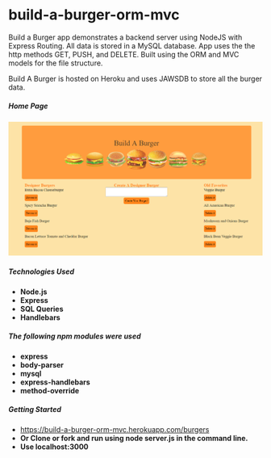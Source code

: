 # build-a-burger-orm-mvc

Build a Burger app demonstrates a backend server using NodeJS with Express Routing. All data is stored in a MySQL database. App uses the the http methods GET, PUSH, and DELETE. Built using the ORM and MVC models for the file structure.

Build A Burger is hosted on Heroku and uses JAWSDB to store all the burger data.

##### Home Page
![Build the Burger App](/public/assets/img/page.PNG?raw=true)

##### Technologies Used
* **Node.js**
* **Express**
* **SQL Queries**
* **Handlebars**

##### The following npm modules were used
* **express**
* **body-parser**
* **mysql**
* **express-handlebars**
* **method-override**

##### Getting Started
* https://build-a-burger-orm-mvc.herokuapp.com/burgers
* **Or Clone or fork and run using node server.js in the command line.**
* **Use localhost:3000**

